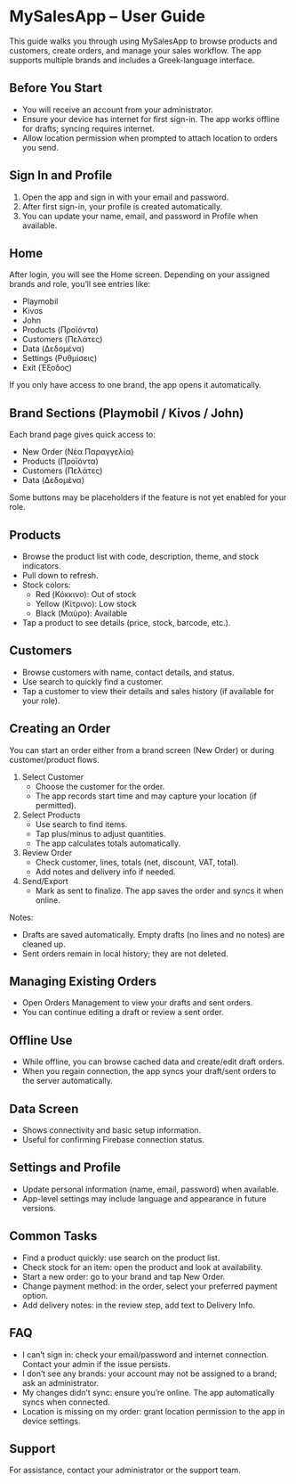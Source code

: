 # MySalesApp – User Guide

This guide walks you through using MySalesApp to browse products and customers, create orders, and manage your sales workflow. The app supports multiple brands and includes a Greek-language interface.

## Before You Start

- You will receive an account from your administrator.
- Ensure your device has internet for first sign-in. The app works offline for drafts; syncing requires internet.
- Allow location permission when prompted to attach location to orders you send.

## Sign In and Profile

1. Open the app and sign in with your email and password.
2. After first sign-in, your profile is created automatically.
3. You can update your name, email, and password in Profile when available.

## Home

After login, you will see the Home screen. Depending on your assigned brands and role, you’ll see entries like:

- Playmobil
- Kivos
- John
- Products (Προϊόντα)
- Customers (Πελάτες)
- Data (Δεδομένα)
- Settings (Ρυθμίσεις)
- Exit (Έξοδος)

If you only have access to one brand, the app opens it automatically.

## Brand Sections (Playmobil / Kivos / John)

Each brand page gives quick access to:
- New Order (Νέα Παραγγελία)
- Products (Προϊόντα)
- Customers (Πελάτες)
- Data (Δεδομένα)

Some buttons may be placeholders if the feature is not yet enabled for your role.

## Products

- Browse the product list with code, description, theme, and stock indicators.
- Pull down to refresh.
- Stock colors:
  - Red (Κόκκινο): Out of stock
  - Yellow (Κίτρινο): Low stock
  - Black (Μαύρο): Available
- Tap a product to see details (price, stock, barcode, etc.).

## Customers

- Browse customers with name, contact details, and status.
- Use search to quickly find a customer.
- Tap a customer to view their details and sales history (if available for your role).

## Creating an Order

You can start an order either from a brand screen (New Order) or during customer/product flows.

1. Select Customer
   - Choose the customer for the order.
   - The app records start time and may capture your location (if permitted).
2. Select Products
   - Use search to find items.
   - Tap plus/minus to adjust quantities.
   - The app calculates totals automatically.
3. Review Order
   - Check customer, lines, totals (net, discount, VAT, total).
   - Add notes and delivery info if needed.
4. Send/Export
   - Mark as sent to finalize. The app saves the order and syncs it when online.

Notes:
- Drafts are saved automatically. Empty drafts (no lines and no notes) are cleaned up.
- Sent orders remain in local history; they are not deleted.

## Managing Existing Orders

- Open Orders Management to view your drafts and sent orders.
- You can continue editing a draft or review a sent order.

## Offline Use

- While offline, you can browse cached data and create/edit draft orders.
- When you regain connection, the app syncs your draft/sent orders to the server automatically.

## Data Screen

- Shows connectivity and basic setup information.
- Useful for confirming Firebase connection status.

## Settings and Profile

- Update personal information (name, email, password) when available.
- App-level settings may include language and appearance in future versions.

## Common Tasks

- Find a product quickly: use search on the product list.
- Check stock for an item: open the product and look at availability.
- Start a new order: go to your brand and tap New Order.
- Change payment method: in the order, select your preferred payment option.
- Add delivery notes: in the review step, add text to Delivery Info.

## FAQ

- I can’t sign in: check your email/password and internet connection. Contact your admin if the issue persists.
- I don’t see any brands: your account may not be assigned to a brand; ask an administrator.
- My changes didn’t sync: ensure you’re online. The app automatically syncs when connected.
- Location is missing on my order: grant location permission to the app in device settings.

## Support

For assistance, contact your administrator or the support team.


